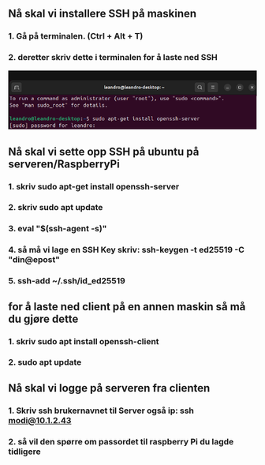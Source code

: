  ## Nå skal vi installere SSH på maskinen
 ### 1. Gå på terminalen. (Ctrl + Alt + T)
 ### 2. deretter skriv dette i terminalen for å laste ned SSH
 ![Bilde av hvordan man laster ned SSH](bilder/hvordanInstall.png)
 ## Nå skal vi sette opp SSH på ubuntu på serveren/RaspberryPi
 ### 1. skriv sudo apt-get install openssh-server
 ### 2. skriv sudo apt update 
 ### 3. eval "$(ssh-agent -s)"
 ### 4. så må vi lage en SSH Key skriv: ssh-keygen -t ed25519 -C "din@epost"
 ### 5. ssh-add ~/.ssh/id_ed25519 
 ## for å laste ned client på en annen maskin så må du gjøre dette
 ### 1. skriv sudo apt install openssh-client
 ### 2. sudo apt update
 ## Nå skal vi logge på serveren fra clienten
 ### 1. Skriv ssh brukernavnet til Server også ip: ssh modi@10.1.2.43
 ### 2. så vil den spørre om passordet til raspberry Pi du lagde tidligere
   
 
